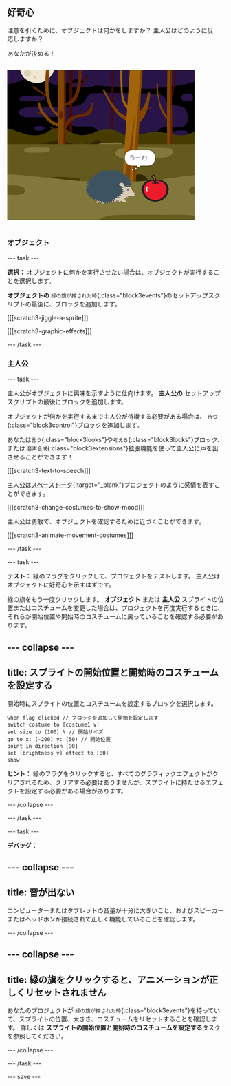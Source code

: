 ## 好奇心

<div style="display: flex; flex-wrap: wrap">
<div style="flex-basis: 200px; flex-grow: 1; margin-right: 15px;">
注意を引くために、オブジェクトは何かをしますか？ 主人公はどのように反応しますか？

あなたが決める！
</div>
<div>

![「BOO！」好奇心旺盛な主人公を描いたプロジェクト。](images/boo.png)

</div>
</div>

### オブジェクト

--- task ---

**選択：** オブジェクトに何かを実行させたい場合は、オブジェクトが実行することを選択します。

**オブジェクトの** `緑の旗が押された時`{:class="block3events"}のセットアップスクリプトの最後に、ブロックを追加します。

[[[scratch3-jiggle-a-sprite]]]

[[[scratch3-graphic-effects]]]

--- /task ---

### 主人公

--- task ---

主人公がオブジェクトに興味を示すように仕向けます。 **主人公の** セットアップスクリプトの最後にブロックを追加します。

オブジェクトが何かを実行するまで主人公が待機する必要がある場合は、 `待つ`{:class="block3control"}ブロックを追加します。

あなたは`言う`{:class="block3looks"}や`考える`{:class="block3looks"}ブロック、または `音声合成`{:class="block3extensions"}拡張機能を使って主人公に声を出させることができます！

[[[scratch3-text-to-speech]]]

主人公は[スペーストーク](https://projects.raspberrypi.org/ja-JP/projects/space-talk){:target="_blank"}プロジェクトのように感情を表すことができます。

[[[scratch3-change-costumes-to-show-mood]]]

主人公は勇敢で、オブジェクトを確認するために近づくことができます。

[[[scratch3-animate-movement-costumes]]]

--- /task ---

--- task ---

**テスト：** 緑のフラグをクリックして、プロジェクトをテストします。 主人公はオブジェクトに好奇心を示すはずです。

緑の旗をもう一度クリックします。 **オブジェクト** または **主人公** スプライトの位置またはコスチュームを変更した場合は、プロジェクトを再度実行するときに、それらが開始位置や開始時のコスチュームに戻っていることを確認する必要があります。

--- collapse ---
---
title: スプライトの開始位置と開始時のコスチュームを設定する
---

開始時にスプライトの位置とコスチュームを設定するブロックを選択します。

```blocks3
when flag clicked // ブロックを追加して開始を設定します 
switch costume to [costume1 v]
set size to (100) % // 開始サイズ
go to x: (-200) y: (50) // 開始位置
point in direction [90]
set [brightness v] effect to [80]
show
```

**ヒント：** 緑のフラグをクリックすると、すべてのグラフィックエフェクトがクリアされるため、クリアする必要はありませんが、スプライトに持たせるエフェクトを設定する必要がある場合があります。

--- /collapse ---

--- /task ---

--- task ---

**デバッグ：**

--- collapse ---
---
title: 音が出ない
---

コンピューターまたはタブレットの音量が十分に大きいこと、およびスピーカーまたはヘッドホンが接続されて正しく機能していることを確認します。

--- /collapse ---

--- collapse ---
---
title: 緑の旗をクリックすると、アニメーションが正しくリセットされません
---

あなたのプロジェクトが `緑の旗が押された時`{:class="block3events"}を持っていて、スプライトの位置、大きさ、コスチュームをリセットすることを確認します。 詳しくは **スプライトの開始位置と開始時のコスチュームを設定する**タスクを参照してください。

--- /collapse ---

--- /task ---

--- save ---
